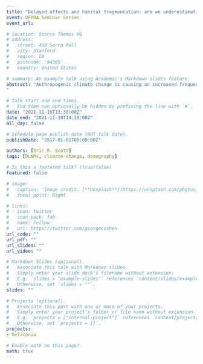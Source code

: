```yaml
---
title: "Delayed effects and habitat fragmentation: are we underestimating the effects of anthropogenic change?"
event: UFPDA Seminar Series
event_url:

# location: Source Themes HQ
# address:
#   street: 450 Serra Mall
#   city: Stanford
#   region: CA
#   postcode: '94305'
#   country: United States

# summary: An example talk using Academic's Markdown slides feature.
abstract: "Anthropogenic climate change is causing an increased frequency and severity of extreme precipitation events (i.e. droughts and unusually wet conditions). At the same time, human development and land conversion interrupts and fragments previously contiguous habitats. Long-lived plants with slow reproduction are unlikely to be able to avoid the combined effects of climate change and habitat fragmentation by migrating, since only plant pollen and seeds are capable of movement. It is therefore important to understand how plants will fare under climate change, and how much worse the situation will be with habitat fragmentation. This question is difficult to answer because few experiments have collected data for long enough, on all sizes or life stages of a plant, and in both habitat fragments and “intact” habitat. Using a unique dataset from a long term ecological experiment combined with statistical modeling techniques borrowed from epidemiology, I investigated the impacts of drought on a long-lived tropical understory plant in the Brazilian Amazon.
"

# Talk start and end times.
#   End time can optionally be hidden by prefixing the line with `#`.
date: "2021-11-10T13:30:00Z"
date_end: "2021-11-10T14:30:00Z"
all_day: false

# Schedule page publish date (NOT talk date).
publishDate: "2017-01-01T00:00:00Z"

authors: [Eric R. Scott]
tags: [DLNMs, climate-change, demography]

# Is this a featured talk? (true/false)
featured: false

# image:
#   caption: 'Image credit: [**Unsplash**](https://unsplash.com/photos/bzdhc5b3Bxs)'
#   focal_point: Right

# links:
# - icon: twitter
#   icon_pack: fab
#   name: Follow
#   url: https://twitter.com/georgecushen
url_code: ""
url_pdf: ""
url_slides: ""
url_video: ""

# Markdown Slides (optional).
#   Associate this talk with Markdown slides.
#   Simply enter your slide deck's filename without extension.
#   E.g. `slides = "example-slides"` references `content/slides/example-slides.md`.
#   Otherwise, set `slides = ""`.
slides: ""

# Projects (optional).
#   Associate this post with one or more of your projects.
#   Simply enter your project's folder or file name without extension.
#   E.g. `projects = ["internal-project"]` references `content/project/deep-learning/index.md`.
#   Otherwise, set `projects = []`.
projects:
- heliconia

# Enable math on this page?
math: true
---
```

